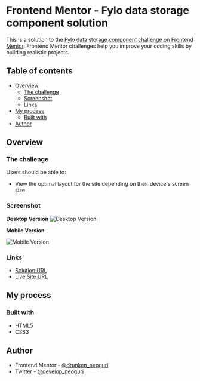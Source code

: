# Frontend Mentor - Fylo data storage component solution

This is a solution to the [Fylo data storage component challenge on Frontend Mentor](https://www.frontendmentor.io/challenges/fylo-data-storage-component-1dZPRbV5n). Frontend Mentor challenges help you improve your coding skills by building realistic projects.

## Table of contents

- [Overview](#overview)
  - [The challenge](#the-challenge)
  - [Screenshot](#screenshot)
  - [Links](#links)
- [My process](#my-process)
  - [Built with](#built-with)
- [Author](#author)

## Overview

### The challenge

Users should be able to:

- View the optimal layout for the site depending on their device's screen size

### Screenshot

**Desktop Version**
![Desktop Version](https://github.com/DrunkenNeoguri/fylodatastoragecomponent/blob/main/sample/desktop-sample.jpg?raw=true)

**Mobile Version**

![Mobile Version](https://github.com/DrunkenNeoguri/fylodatastoragecomponent/blob/main/sample/mobile-sample.jpg?raw=true)

### Links

- [Solution URL](https://www.frontendmentor.io/solutions/18th-challenge-fylo-data-storage-component-6E28Stt4My)
- [Live Site URL](https://drunkenneoguri.github.io/fylodatastoragecomponent/)

## My process

### Built with

- HTML5
- CSS3

## Author

- Frontend Mentor - [@drunken_neoguri](https://www.frontendmentor.io/profile/DrunkenNeoguri)
- Twitter - [@develop_neoguri](https://twitter.com/develop_neoguri)
